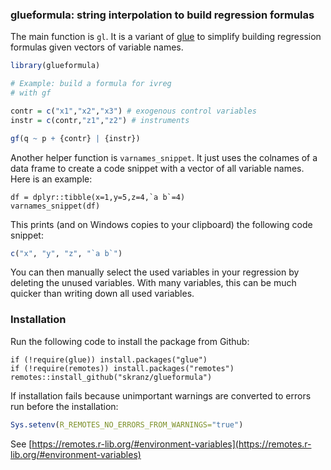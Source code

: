 ### glueformula: string interpolation to build regression formulas

The main function is `gl`. It is a variant of [glue](https://github.com/tidyverse/glue) to simplify
building regression formulas given vectors of variable names.

```r
library(glueformula)

# Example: build a formula for ivreg
# with gf

contr = c("x1","x2","x3") # exogenous control variables
instr = c(contr,"z1","z2") # instruments

gf(q ~ p + {contr} | {instr})

```

Another helper function is `varnames_snippet`. It just uses the colnames of a data frame to create a code snippet with a vector of all variable names. Here is an example:
```
df = dplyr::tibble(x=1,y=5,z=4,`a b`=4)
varnames_snippet(df)
```
This prints (and on Windows copies to your clipboard) the following code snippet:
```r
c("x", "y", "z", "`a b`")
```
You can then manually select the used variables in your regression by deleting the unused variables. With many variables, this can be much quicker than writing down all used variables.

### Installation

Run the following code to install the package from Github:
```
if (!require(glue)) install.packages("glue")
if (!require(remotes)) install.packages("remotes")
remotes::install_github("skranz/glueformula")
```

If installation fails because unimportant warnings are converted to errors run before the installation:
```r
Sys.setenv(R_REMOTES_NO_ERRORS_FROM_WARNINGS="true")
```
See [https://remotes.r-lib.org/#environment-variables](https://remotes.r-lib.org/#environment-variables)
